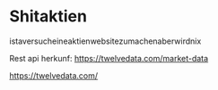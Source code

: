 # Shitaktien
istaversucheineaktienwebsitezumachenaberwirdnix

Rest api herkunf:
https://twelvedata.com/market-data

https://twelvedata.com/
